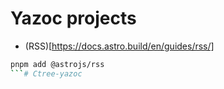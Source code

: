 # Yazoc projects

 - (RSS)[https://docs.astro.build/en/guides/rss/] 
 ```sh
 pnpm add @astrojs/rss
 ```# Ctree-yazoc
